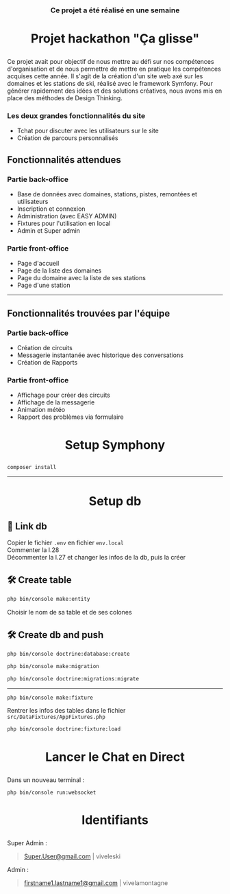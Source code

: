 <h3 align="center">Ce projet a été réalisé en une semaine</h3>

# <p align="center">Projet hackathon "Ça glisse"</p>

Ce projet avait pour objectif de nous mettre au défi sur nos compétences d'organisation et de nous permettre de mettre en pratique les compétences acquises cette année. Il s'agit de la création d'un site web axé sur les domaines et les stations de ski, réalisé avec le framework Symfony. Pour générer rapidement des idées et des solutions créatives, nous avons mis en place des méthodes de Design Thinking. <br>

### Les deux grandes fonctionnalités du site 
- Tchat pour discuter avec les utilisateurs sur le site 
- Création de parcours personnalisés 

## Fonctionnalités attendues
### Partie back-office  
- Base de données avec domaines, stations, pistes, remontées et utilisateurs 
- Inscription et connexion
- Administration (avec EASY ADMIN)
- Fixtures pour l'utilisation en local
- Admin et Super admin

### Partie front-office 
- Page d'accueil
- Page de la liste des domaines
- Page du domaine avec la liste de ses stations
- Page d'une station 
<hr>

## Fonctionnalités trouvées par l'équipe 
### Partie back-office  
- Création de circuits
- Messagerie instantanée avec historique des conversations
- Création de Rapports

### Partie front-office 
- Affichage pour créer des circuits
- Affichage de la messagerie
- Animation météo
- Rapport des problèmes via formulaire


# <p align="center">Setup Symphony</p>
```bash
composer install
```

<hr>


# <p align="center">Setup db</p>

## 🔗 Link db

Copier le fichier ``.env`` en fichier ``env.local``
<br>
Commenter la l.28
<br>
Décommenter la l.27 et changer les infos de la db, puis la créer

## 🛠️ Create table
```bash
php bin/console make:entity
```
Choisir le nom de sa table et de ses colones

## 🛠️ Create db and push
       
```bash
php bin/console doctrine:database:create
```

```bash
php bin/console make:migration
```

```bash
php bin/console doctrine:migrations:migrate
```
<hr>



```bash
php bin/console make:fixture
```
Rentrer les infos des tables dans le fichier ``src/DataFixtures/AppFixtures.php``
```bash
php bin/console doctrine:fixture:load
```

# <p align="center">Lancer le Chat en Direct </p>

Dans un nouveau terminal :
```bash
php bin/console run:websocket
```

# <p align="center">Identifiants  </p>

Super Admin :

> Super.User@gmail.com | viveleski

Admin :

> firstname1.lastname1@gmail.com | vivelamontagne
